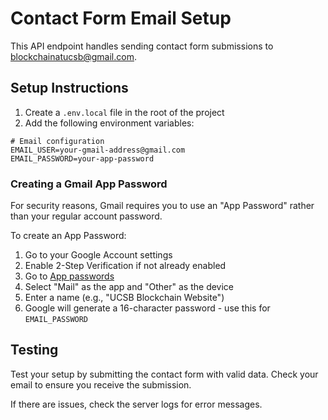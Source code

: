 # Contact Form Email Setup

This API endpoint handles sending contact form submissions to blockchainatucsb@gmail.com.

## Setup Instructions

1. Create a `.env.local` file in the root of the project
2. Add the following environment variables:

```
# Email configuration
EMAIL_USER=your-gmail-address@gmail.com
EMAIL_PASSWORD=your-app-password
```

### Creating a Gmail App Password

For security reasons, Gmail requires you to use an "App Password" rather than your regular account password.

To create an App Password:

1. Go to your Google Account settings
2. Enable 2-Step Verification if not already enabled
3. Go to [App passwords](https://myaccount.google.com/apppasswords)
4. Select "Mail" as the app and "Other" as the device
5. Enter a name (e.g., "UCSB Blockchain Website")
6. Google will generate a 16-character password - use this for `EMAIL_PASSWORD`

## Testing

Test your setup by submitting the contact form with valid data. Check your email to ensure you receive the submission.

If there are issues, check the server logs for error messages. 